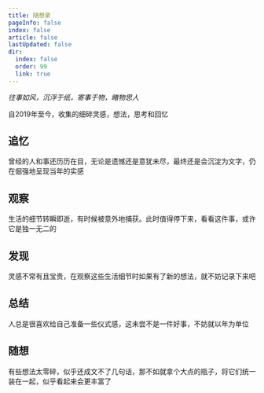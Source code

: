 ```yaml
---
title: 随想录
pageInfo: false
index: false
article: false
lastUpdated: false
dir:
  index: false
  order: 99
  link: true
---
```


*往事如风，沉浮于纸，寄事于物，睹物思人*

自2019年至今，收集的细碎灵感，想法，思考和回忆

## 追忆

曾经的人和事还历历在目，无论是遗憾还是意犹未尽，最终还是会沉淀为文字，仍在倔强地呈现当年的实感

## 观察

生活的细节转瞬即逝，有时候被意外地捕获。此时值得停下来，看看这件事，或许它是独一无二的

## 发现

灵感不常有且宝贵，在观察这些生活细节时如果有了新的想法，就不妨记录下来吧

## 总结

人总是很喜欢给自己准备一些仪式感，这未尝不是一件好事，不妨就以年为单位

## 随想

有些想法太零碎，似乎还成文不了几句话，那不如就拿个大点的瓶子，将它们统一装在一起，似乎看起来会更丰富了